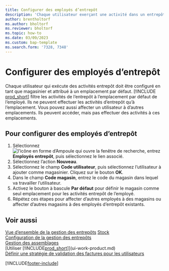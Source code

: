 ```yaml
---
title: Configurer des employés d’entrepôt
description: 'Chaque utilisateur exerçant une activité dans un entrepôt doit être configuré en tant qu’employé d’entrepôt affecté à un magasin par défaut, et éventuellement à d’autres magasins.'
author: brentholtorf
ms.author: bholtorf
ms.reviewer: bholtorf
ms.topic: how-to
ms.date: 03/09/2023
ms.custom: bap-template
ms.search.form: '7328, 7348'
---
```

# Configurer des employés d’entrepôt

Chaque utilisateur qui exécute des activités entrepôt doit être configuré en tant que magasinier et attribué à un emplacement par défaut. [!INCLUDE [prod_short](includes/prod_short.md)] filtre les activités de l’entrepôt à l’emplacement par défaut de l’employé. Ils ne peuvent effectuer les activités d’entrepôt qu’à l’emplacement. Vous pouvez aussi affecter un utilisateur à d’autres emplacements. Ils peuvent accéder, mais pas effectuer des activités à ces emplacements.

## Pour configurer des employés d’entrepôt  

1. Sélectionnez ![l’icône en forme d’Ampoule qui ouvre la fenêtre de recherche](media/ui-search/search_small.png "Dites-moi ce que vous voulez faire"), entrez **Employés entrepôt**, puis sélectionnez le lien associé.  
2. Sélectionnez l’action **Nouveau**.  
3. Sélectionnez le champ **Code utilisateur**, puis sélectionnez l’utilisateur à ajouter comme magasinier. Cliquez sur le bouton **OK**.  
4. Dans le champ **Code magasin**, entrez le code du magasin dans lequel va travailler l’utilisateur.  
5. Activez le bouton à bascule **Par défaut** pour définir le magasin comme seul emplacement pour les activités entrepôt de l’employé.  
6. Répétez ces étapes pour affecter d’autres employés à des magasins ou affecter d’autres magasins à des employés d’entrepôt existants.  

## Voir aussi

[Vue d’ensemble de la gestion des entrepôts](design-details-warehouse-management.md)
[Stock](inventory-manage-inventory.md)  
[Configuration de la gestion des entrepôts](warehouse-setup-warehouse.md)  
[Gestion des assemblages](assembly-assemble-items.md)  
[Utiliser [!INCLUDE[prod_short](includes/prod_short.md)]](ui-work-product.md)  
[Définir une stratégie de validation des factures pour les utilisateurs](admin-setup-invoice-posting-policy.md)  

[!INCLUDE[footer-include](includes/footer-banner.md)]
